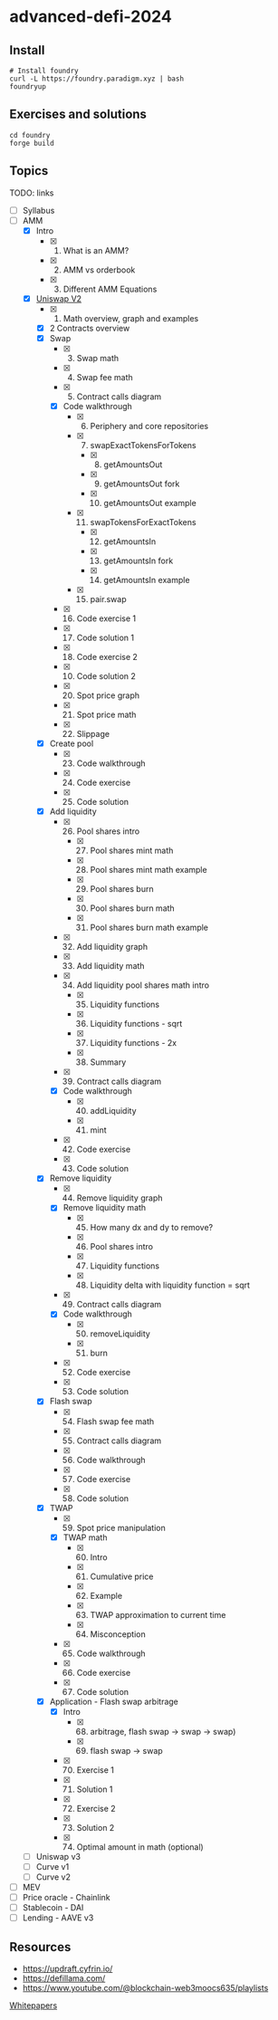 # advanced-defi-2024

## Install

```shell
# Install foundry
curl -L https://foundry.paradigm.xyz | bash
foundryup
```

## Exercises and solutions

```shell
cd foundry
forge build
```

## Topics

TODO: links

- [ ] Syllabus
- [ ] AMM
  - [x] Intro
    - [x] 1. What is an AMM?
    - [x] 2. AMM vs orderbook
    - [x] 3. Different AMM Equations
  - [x] [Uniswap V2](./topics/amm/uniswap-v2/README.md)
    - [x] 1. Math overview, graph and examples
    - [x] 2 Contracts overview
    - [x] Swap
      - [x] 3. Swap math
      - [x] 4. Swap fee math
      - [x] 5. Contract calls diagram
      - [x] Code walkthrough
        - [x] 6. Periphery and core repositories
        - [x] 7. swapExactTokensForTokens
          - [x] 8. getAmountsOut
          - [x] 9. getAmountsOut fork
          - [x] 10. getAmountsOut example
        - [x] 11. swapTokensForExactTokens
          - [x] 12. getAmountsIn
          - [x] 13. getAmountsIn fork
          - [x] 14. getAmountsIn example
        - [x] 15. pair.swap
      - [x] 16. Code exercise 1
      - [x] 17. Code solution 1
      - [x] 18. Code exercise 2
      - [x] 10. Code solution 2
      - [x] 20. Spot price graph
      - [x] 21. Spot price math
      - [x] 22. Slippage
    - [x] Create pool
      - [x] 23. Code walkthrough
      - [x] 24. Code exercise
      - [x] 25. Code solution
    - [x] Add liquidity
      - [x] 26. Pool shares intro
        - [x] 27. Pool shares mint math
        - [x] 28. Pool shares mint math example
        - [x] 29. Pool shares burn
        - [x] 30. Pool shares burn math
        - [x] 31. Pool shares burn math example
      - [x] 32. Add liquidity graph
      - [x] 33. Add liquidity math
      - [x] 34. Add liquidity pool shares math intro
        - [x] 35. Liquidity functions
        - [x] 36. Liquidity functions - sqrt
        - [x] 37. Liquidity functions - 2x
        - [x] 38. Summary
      - [x] 39. Contract calls diagram
      - [x] Code walkthrough
        - [x] 40. addLiquidity
        - [x] 41. mint
      - [x] 42. Code exercise
      - [x] 43. Code solution
    - [x] Remove liquidity
      - [x] 44. Remove liquidity graph
      - [x] Remove liquidity math
        - [x] 45. How many dx and dy to remove?
        - [x] 46. Pool shares intro
        - [x] 47. Liquidity functions
        - [x] 48. Liquidity delta with liquidity function = sqrt
      - [x] 49. Contract calls diagram
      - [x] Code walkthrough
        - [x] 50. removeLiquidity
        - [x] 51. burn
      - [x] 52. Code exercise
      - [x] 53. Code solution
    - [x] Flash swap
      - [x] 54. Flash swap fee math
      - [x] 55. Contract calls diagram
      - [x] 56. Code walkthrough
      - [x] 57. Code exercise
      - [x] 58. Code solution
    - [x] TWAP
      - [x] 59. Spot price manipulation
      - [x] TWAP math
        - [x] 60. Intro
        - [x] 61. Cumulative price
        - [x] 62. Example
        - [x] 63. TWAP approximation to current time
        - [x] 64. Misconception
      - [x] 65. Code walkthrough
      - [x] 66. Code exercise
      - [x] 67. Code solution
    - [x] Application - Flash swap arbitrage
      - [x] Intro
        - [x] 68. arbitrage, flash swap -> swap -> swap)
        - [x] 69. flash swap -> swap
      - [x] 70. Exercise 1
      - [x] 71. Solution 1
      - [x] 72. Exercise 2
      - [x] 73. Solution 2
      - [x] 74. Optimal amount in math (optional)
  - [ ] Uniswap v3
  - [ ] Curve v1
  - [ ] Curve v2
- [ ] MEV
- [ ] Price oracle - Chainlink
- [ ] Stablecoin - DAI
- [ ] Lending - AAVE v3

## Resources

- https://updraft.cyfrin.io/
- https://defillama.com/
- https://www.youtube.com/@blockchain-web3moocs635/playlists

[Whitepapers](./whitepapers)
